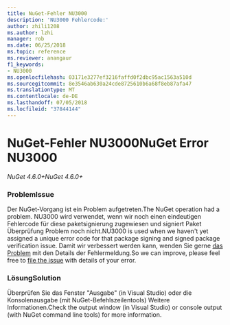 ```yaml
---
title: NuGet-Fehler NU3000
description: 'NU3000 Fehlercode:'
author: zhili1208
ms.author: lzhi
manager: rob
ms.date: 06/25/2018
ms.topic: reference
ms.reviewer: anangaur
f1_keywords:
- NU3000
ms.openlocfilehash: 03171e3277ef3216faffd0f2dbc95ac1563a510d
ms.sourcegitcommit: 8e3546ab630a24cde8725610b6a68f8eb87afa47
ms.translationtype: MT
ms.contentlocale: de-DE
ms.lasthandoff: 07/05/2018
ms.locfileid: "37844144"
---
```

# <a name="nuget-error-nu3000"></a><span data-ttu-id="60901-103">NuGet-Fehler NU3000</span><span class="sxs-lookup"><span data-stu-id="60901-103">NuGet Error NU3000</span></span>

<span data-ttu-id="60901-104">*NuGet 4.6.0+*</span><span class="sxs-lookup"><span data-stu-id="60901-104">*NuGet 4.6.0+*</span></span>

### <a name="issue"></a><span data-ttu-id="60901-105">Problem</span><span class="sxs-lookup"><span data-stu-id="60901-105">Issue</span></span>
<span data-ttu-id="60901-106">Der NuGet-Vorgang ist ein Problem aufgetreten.</span><span class="sxs-lookup"><span data-stu-id="60901-106">The NuGet operation had a problem.</span></span> <span data-ttu-id="60901-107">NU3000 wird verwendet, wenn wir noch einen eindeutigen Fehlercode für diese paketsignierung zugewiesen und signiert Paket Überprüfung Problem noch nicht.</span><span class="sxs-lookup"><span data-stu-id="60901-107">NU3000 is used when we haven't yet assigned a unique error code for that package signing and signed package verification issue.</span></span> <span data-ttu-id="60901-108">Damit wir verbessert werden kann, wenden Sie gerne [das Problem](https://github.com/nuget/home/issues) mit den Details der Fehlermeldung.</span><span class="sxs-lookup"><span data-stu-id="60901-108">So we can improve, please feel free to [file the issue](https://github.com/nuget/home/issues) with details of your error.</span></span>

### <a name="solution"></a><span data-ttu-id="60901-109">Lösung</span><span class="sxs-lookup"><span data-stu-id="60901-109">Solution</span></span>
<span data-ttu-id="60901-110">Überprüfen Sie das Fenster "Ausgabe" (in Visual Studio) oder die Konsolenausgabe (mit NuGet-Befehlszeilentools) Weitere Informationen.</span><span class="sxs-lookup"><span data-stu-id="60901-110">Check the output window (in Visual Studio) or console output (with NuGet command line tools) for more information.</span></span>

